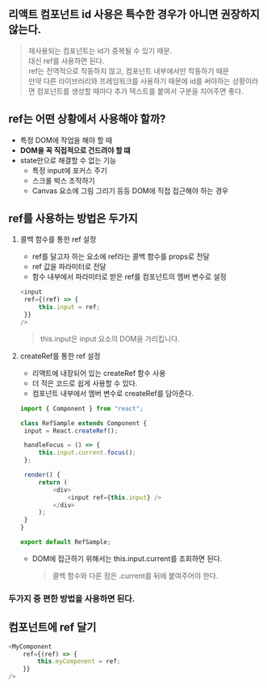 ## 리액트 컴포넌트 id 사용은 특수한 경우가 아니면 권장하지 않는다.

> 재사용되는 컴포넌트는 id가 중복될 수 있기 때문.  
> 대신 ref를 사용하면 된다.  
> ref는 전역적으로 작동하지 않고, 컴포넌트 내부에서만 작동하기 때문  
> 만약 다른 라이브러리와 프레임워크를 사용하기 때문에 id를 써야하는 상황이라면 컴포넌트를 생성할 때마다 추가 텍스트를 붙여서 구분을 지어주면 좋다.

## ref는 어떤 상황에서 사용해야 할까?

- 특정 DOM에 작업을 해야 할 때
- **DOM을 꼭 직접적으로 건드려야 할 떄**
- state만으로 해결할 수 없는 기능
  - 특정 input에 포커스 주기
  - 스크롤 박스 조작하기
  - Canvas 요소에 그림 그리기 등등 DOM에 직접 접근해야 하는 경우

## ref를 사용하는 방법은 두가지

1. 콜백 함수를 통한 ref 설정
   - ref를 달고자 하는 요소에 ref라는 콜백 함수를 props로 전달
   - ref 값을 파라미터로 전달
   - 함수 내부에서 파라미터로 받은 ref를 컴포넌트의 멤버 변수로 설정
   ```javascript
   <input
   	ref={(ref) => {
   		this.input = ref;
   	}}
   />
   ```
   > this.input은 input 요소의 DOM을 가리킵니다.
2. createRef를 통한 ref 설정

   - 리액트에 내장되어 있는 createRef 함수 사용
   - 더 적은 코드로 쉽게 사용할 수 있다.
   - 컴포넌트 내부에서 멤버 변수로 createRef를 담아준다.

   ```javascript
   import { Component } from "react";

   class RefSample extends Component {
   	input = React.createRef();

   	handleFocus = () => {
   		this.input.current.focus();
   	};

   	render() {
   		return (
   			<div>
   				<input ref={this.input} />
   			</div>
   		);
   	}
   }

   export default RefSample;
   ```

   - DOM에 접근하기 위해서는 this.input.current를 조회하면 된다.
     > 콜백 함수와 다른 점은 .current를 뒤에 붙여주어야 한다.

### **두가지 중 편한 방법을 사용하면 된다.**

## 컴포넌트에 ref 달기

```javascript
<MyComponent
	ref={(ref) => {
		this.myComponent = ref;
	}}
/>
```
